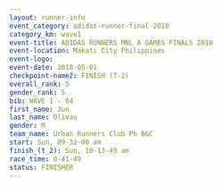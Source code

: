 ```yaml
---
layout: runner-info 
event_category: adidas-runner-final-2018 
category_km: wave1 
event-title: ADIDAS RUNNERS MNL A GAMES FINALS 2018  
event-location: Makati City Philippines 
event-logo: 
event-date: 2018-05-01 
checkpoint-name2: FINISH (T-2) 
overall_rank: 5
gender_rank: 5
bib: WAVE 1 - 04
first_name: Jun
last_name: Olivas
gender: M
team_name: Urban Runners Club Ph BGC
start: Sun, 09-32-00 am
finish_(t_2): Sun, 10-13-49 am
race_time: 0-41-49
status: FINISHER
---
```

